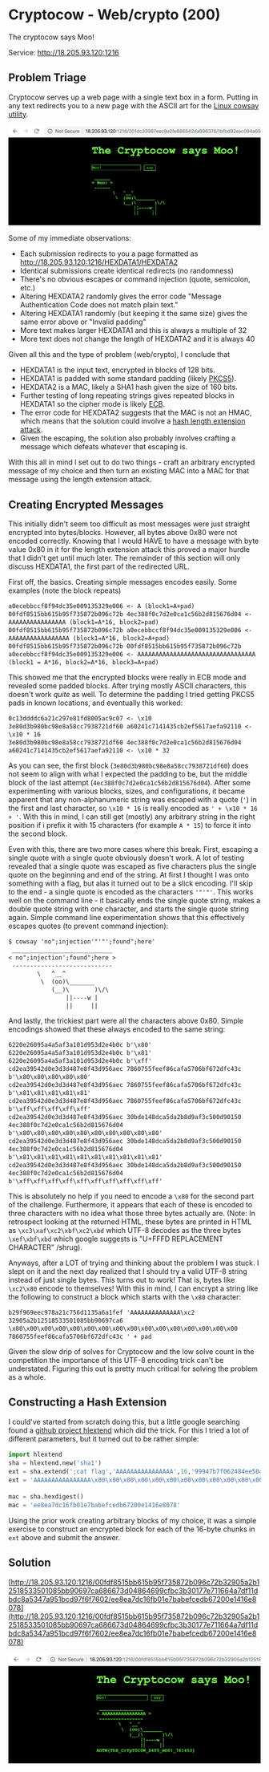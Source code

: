 # Cryptocow - Web/crypto (200)

The cryptocow says Moo!

Service: http://18.205.93.120:1216

## Problem Triage

Cryptocow serves up a web page with a single text box in a form. Putting in any text redirects you to a new page with the ASCII art for the [Linux cowsay utility](https://linux.die.net/man/1/cowsay).

![Cowsay 'Moo!'](./images/cowsay_moo.png)

Some of my immediate observations:

* Each submission redirects to you a page formatted as http://18.205.93.120:1216/HEXDATA1/HEXDATA2
* Identical submissions create identical redirects (no randomness)
* There's no obvious escapes or command injection (quote, semicolon, etc.)
* Altering HEXDATA2 randomly gives the error code "Message Authentication Code does not match plain text."
* Altering HEXDATA1 randomly (but keeping it the same size) gives the same error above or "Invalid padding"
* More text makes larger HEXDATA1 and this is always a multiple of 32
* More text does not change the length of HEXDATA2 and it is always 40

Given all this and the type of problem (web/crypto), I conclude that

* HEXDATA1 is the input text, encrypted in blocks of 128 bits.
* HEXDATA1 is padded with some standard padding (likely [PKCS5](https://en.wikipedia.org/wiki/Padding_(cryptography))).
* HEXDATA2 is a MAC, likely a SHA1 hash given the size of 160 bits.
* Further testing of long repeating strings gives repeated blocks in HEXDATA1 so the cipher mode is likely [ECB](https://en.wikipedia.org/wiki/Block_cipher_mode_of_operation#Electronic_Codebook_(ECB)).
* The error code for HEXDATA2 suggests that the MAC is not an HMAC, which means that the solution could involve a [hash length extension attack](https://en.wikipedia.org/wiki/Length_extension_attack).
* Given the escaping, the solution also probably involves crafting a
message which defeats whatever that escaping is.

With this all in mind I set out to do two things - craft an arbitrary encrypted message of my choice and then turn an existing MAC into a MAC for that message using the length extension attack.

## Creating Encrypted Messages

This initially didn't seem too difficult as most messages were just straight encrypted into bytes/blocks. However, all bytes above 0x80 were not encoded correctly. Knowing that I would HAVE to have a message with byte value 0x80 in it for the length extension attack this proved a major hurdle that I didn't get until much later. The remainder of this section will only discuss HEXDATA1, the first part of the redirected URL.

First off, the basics. Creating simple messages encodes easily. Some examples (note the block repeats)

```
a0ecebbccf8f94dc35e009135329e006 <- A (block1=A+pad)
00fdf8515bb615b95f735872b096c72b 4ec388f0c7d2e0ca1c56b2d815676d04 <- AAAAAAAAAAAAAAAA (block1=A*16, block2=pad)
00fdf8515bb615b95f735872b096c72b a0ecebbccf8f94dc35e009135329e006 <- AAAAAAAAAAAAAAAAA (block1=A*16, block2=A+pad)
00fdf8515bb615b95f735872b096c72b 00fdf8515bb615b95f735872b096c72b a0ecebbccf8f94dc35e009135329e006 <- AAAAAAAAAAAAAAAAAAAAAAAAAAAAAAAAA (block1 = A*16, block2=A*16, block3=A+pad)
```

This showed me that the encrypted blocks were really in ECB mode and revealed some padded blocks. After trying mostly ASCII characters, this doesn't work _quite_ as well. To determine the padding I tried getting PKCS5 pads in known locations, and eventually this worked:

```
0c13ddddc6a21c297e81fd8005ac9c07 <- \x10
3e80d3b980bc98e8a58cc7938721df60 a60241c7141435cb2ef5617aefa92110 <- \x10 * 16
3e80d3b980bc98e8a58cc7938721df60 4ec388f0c7d2e0ca1c56b2d815676d04 a60241c7141435cb2ef5617aefa92110 <- \x10 * 32
```

As you can see, the first block (`3e80d3b980bc98e8a58cc7938721df60`) does not seem to align with what I expected the padding to be, but the middle block of the last attempt (`4ec388f0c7d2e0ca1c56b2d815676d04`). After some experimenting with various blocks, sizes, and configurations, it became apparent that any non-alphanumeric string was escaped with a quote (`'`) in the first and last character, so `\x10 * 16` is really encoded as `' + \x10 * 16 + '`. With this in mind, I can still get (mostly) any arbitrary string in the right position if i prefix it with 15 characters (for example `A * 15`) to force it into the second block.

Even with this, there are two more cases where this break. First, escaping a single quote with a single quote obviously doesn't work. A lot of testing revealed that a single quote was escaped as five characters plus the single quote on the beginning and end of the string. At first I thought I was onto something with a flag, but alas it turned out to be a slick encoding. I'll skip to the end - a single quote is encoded as the characters `'"'"'`. This works well on the command line - it basically ends the single quote string, makes a double quote string with one character, and starts the single quote string again. Simple command line experimentation shows that this effectively escapes quotes (to prevent command injection):

```
$ cowsay 'no";injection'"'"';found";here'
 ____________________________
< no";injection';found";here >
 ----------------------------
        \   ^__^
         \  (oo)\_______
            (__)\       )\/\
                ||----w |
                ||     ||
```

And lastly, the trickiest part were all the characters above 0x80. Simple encodings showed that these always encoded to the same string:

```
6220e26095a4a5af3a101d953d2e4b0c b'\x80'
6220e26095a4a5af3a101d953d2e4b0c b'\x81'
6220e26095a4a5af3a101d953d2e4b0c b'\xff'
cd2ea39542d0e3d3d487e8f43d956aec 7860755feef86cafa5706bf672dfc43c b'\x80\x80\x80\x80\x80'
cd2ea39542d0e3d3d487e8f43d956aec 7860755feef86cafa5706bf672dfc43c b'\x81\x81\x81\x81\x81'
cd2ea39542d0e3d3d487e8f43d956aec 7860755feef86cafa5706bf672dfc43c b'\xff\xff\xff\xff\xff'
cd2ea39542d0e3d3d487e8f43d956aec 30bde148dca5da2b8d9af3c500d90150 4ec388f0c7d2e0ca1c56b2d815676d04 b'\x80\x80\x80\x80\x80\x80\x80\x80\x80\x80'
cd2ea39542d0e3d3d487e8f43d956aec 30bde148dca5da2b8d9af3c500d90150 4ec388f0c7d2e0ca1c56b2d815676d04 b'\x81\x81\x81\x81\x81\x81\x81\x81\x81\x81'
cd2ea39542d0e3d3d487e8f43d956aec 30bde148dca5da2b8d9af3c500d90150 4ec388f0c7d2e0ca1c56b2d815676d04 b'\xff\xff\xff\xff\xff\xff\xff\xff\xff\xff'
```

This is absolutely no help if you need to encode a `\x80` for the second part of the challenge. Furthermore, it appears that each of these is encoded to three characters with no idea what those three bytes actually are. (Note: In retrospect looking at the returned HTML, these bytes are printed in HTML as `\xc3\xaf\xc2\xbf\xc2\xbd` which UTF-8 decodes as the three bytes `\xef\xbf\xbd` which google suggests is "U+FFFD REPLACEMENT CHARACTER" /shrug).

Anyways, after a LOT of trying and thinking about the problem I was stuck. I slept on it and the next day realized that I should try a valid UTF-8 string instead of just single bytes. This turns out to work! That is, bytes like `\xc2\x80` encode to themselves! With this in mind, I can encrypt a string like the following to construct a block which starts with the `\x80` character:

```
b29f969eec978a21c756d1135a6a1fef 'AAAAAAAAAAAAAA\xc2
32905a2b12518533501085bb90697ca6 \x80\x00\x00\x00\x00\x00\x00\x00\x00\x00\x00\x00\x00\x00\x00\x00
7860755feef86cafa5706bf672dfc43c ' + pad
```

Given the slow drip of solves for Cryptocow and the low solve count in the competition the importance of this UTF-8 encoding trick can't be understated. Figuring this out is pretty much critical for solving the problem as a whole.

## Constructing a Hash Extension

I could've started from scratch doing this, but a little google searching found a [github project hlextend](https://github.com/stephenbradshaw/hlextend) which did the trick. For this I tried a lot of different parameters, but it turned out to be rather simple:

```python
import hlextend
sha = hlextend.new('sha1')
ext = sha.extend(';cat flag','AAAAAAAAAAAAAAAA',16,'99947b7f062484ee5042fde51722e83110bd0e87',raw=True)
ext = 'AAAAAAAAAAAAAAAA\x80\x00\x00\x00\x00\x00\x00\x00\x00\x00\x00\x00\x00\x00\x00\x00\x00\x00\x00\x00\x00\x00\x00\x00\x00\x00\x00\x00\x00\x00\x01\x00;cat flag\x07\x07\x07\x07\x07\x07\x07'

mac = sha.hexdigest()
mac = 'ee8ea7dc16fb01e7babefcedb67200e1416e8078'
```

Using the prior work creating arbitrary blocks of my choice, it was a simple exercise to construct an encrypted block for each of the 16-byte chunks in `ext` above and submit the answer.

## Solution

[http://18.205.93.120:1216/00fdf8515bb615b95f735872b096c72b32905a2b12518533501085bb90697ca686673d04864699cfbc3b30177e711664a7df11dbdc8a5347a951bcd97f6f7602/ee8ea7dc16fb01e7babefcedb67200e1416e8078](http://18.205.93.120:1216/00fdf8515bb615b95f735872b096c72b32905a2b12518533501085bb90697ca686673d04864699cfbc3b30177e711664a7df11dbdc8a5347a951bcd97f6f7602/ee8ea7dc16fb01e7babefcedb67200e1416e8078)

![Cowsay 'Moo!'](./images/cowsay_solve.png)

